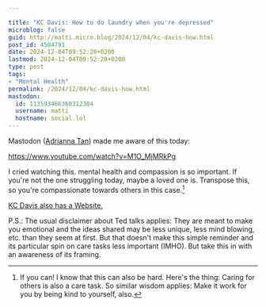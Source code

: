 ```yaml
---

title: "KC Davis: How to do laundry when you're depressed"
microblog: false
guid: http://matti.micro.blog/2024/12/04/kc-davis-how.html
post_id: 4504791
date: 2024-12-04T09:52:20+0200
lastmod: 2024-12-04T09:52:20+0200
type: post
tags:
- "Mental Health"
permalink: /2024/12/04/kc-davis-how.html
mastodon:
  id: 113593466360312304
  username: matti
  hostname: social.lol
---
```

Mastodon ([Adrianna Tan](https://hachyderm.io/@skinnylatte/113592514717552602)) made me aware of this today:

https://www.youtube.com/watch?v=M1O_MjMRkPg

I cried watching this. mental health and compassion is so important. If you're not the one struggling today, maybe a loved one is. Transpose this, so you're compassionate towards others in this case.[^1]

[^1]: If you can! I know that this can also be hard. Here's the thing: Caring for others is also a care task. So similar wisdom applies: Make it work for you by being kind to yourself, also.

[KC Davis also has a Website.](https://www.strugglecare.com)

P.S.: The usual disclaimer about Ted talks applies: They are meant to make you emotional and the ideas shared may be less unique, less mind blowing, etc. than they seem at first. But that doesn't make this simple reminder and its particular spin on care tasks less important (IMHO). But take this in with an awareness of its framing.
